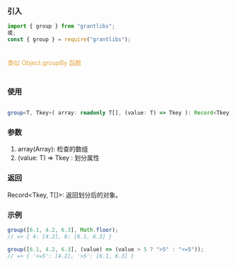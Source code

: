 ### 引入

```js
import { group } from "grantlibs";
或;
const { group } = require("grantlibs");
```

<div style="color: #E6A23C; fontSize: 18px; padding: 20px 0">
  类似 Object.groupBy 函数
</div>

### 使用

```ts

group<T, Tkey>( array: readonly T[], (value: T) => Tkey ): Record<Tkey, T[]>

```

### 参数

1. array(Array): 检查的数组
2. (value: T) => Tkey : 划分属性

### 返回

Record<Tkey, T[]>: 返回划分后的对象。

### 示例

```js
group([6.1, 4.2, 6.3], Math.floor);
// => { 4: [4.2], 6: [6.1, 6.3] }

group([6.1, 4.2, 6.3], (value) => (value > 5 ? ">5" : "<=5"));
// => { '<=5': [4.2], '>5': [6.1, 6.3] }
```
